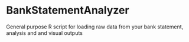 # BankStatementAnalyzer
General purpose R script for loading raw data from your bank statement, analysis and and visual outputs
